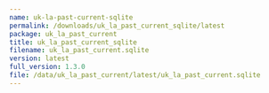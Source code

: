```yaml
---
name: uk-la-past-current-sqlite
permalink: /downloads/uk_la_past_current_sqlite/latest
package: uk_la_past_current
title: uk_la_past_current_sqlite
filename: uk_la_past_current.sqlite
version: latest
full_version: 1.3.0
file: /data/uk_la_past_current/latest/uk_la_past_current.sqlite
---
```

